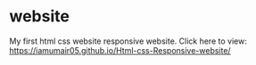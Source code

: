 # website
My first html css website responsive website. Click here to view:
https://iamumair05.github.io/Html-css-Responsive-website/
